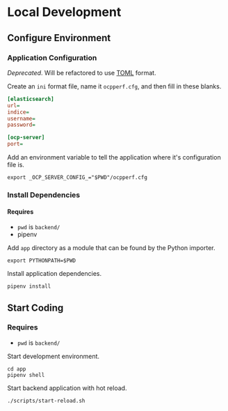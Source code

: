 # Local Development

## Configure Environment

### Application Configuration

*Deprecated*. Will be refactored to use [TOML](https://toml.io/en/) format.

Create an `ini` format file, name it `ocpperf.cfg`, and then fill in these blanks.


```ini
[elasticsearch]
url=
indice=
username=
password=

[ocp-server]
port=
```

Add an environment variable to tell the application where it's configuration file is.

```shell
export _OCP_SERVER_CONFIG_="$PWD"/ocpperf.cfg
```


### Install Dependencies

#### Requires

* `pwd` is `backend/`
* pipenv

Add `app` directory as a module that can be found by the Python importer.
  
```shell
export PYTHONPATH=$PWD
```

Install application dependencies.

```shell
pipenv install
```

## Start Coding

### Requires

* `pwd` is `backend/`

Start development environment.

```shell
cd app
pipenv shell
```

Start backend application with hot reload.

```shell
./scripts/start-reload.sh
```